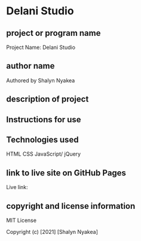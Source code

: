 # Delani Studio

## project or program name
Project Name: Delani Studio

## author name
Authored by Shalyn Nyakea

## description of project

## Instructions for use


## Technologies used
HTML
CSS
JavaScript/ jQuery

## link to live site on GitHub Pages
Live link: 

## copyright and license information
MIT License

Copyright (c) [2021] [Shalyn Nyakea]